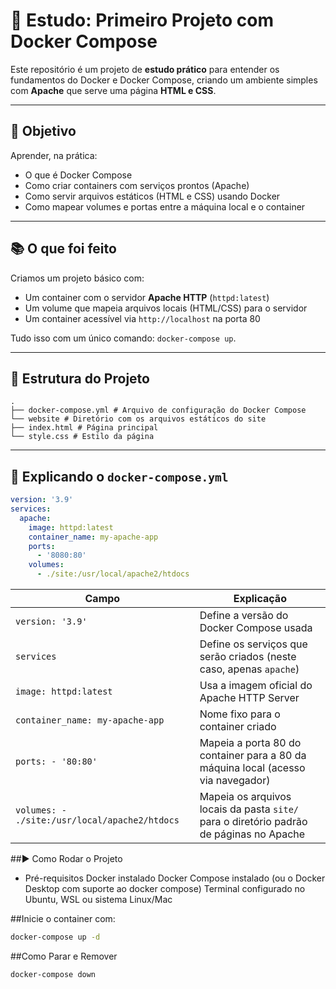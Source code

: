 # 🐳 Estudo: Primeiro Projeto com Docker Compose

Este repositório é um projeto de **estudo prático** para entender os fundamentos do Docker e Docker Compose, criando um ambiente simples com **Apache** que serve uma página **HTML e CSS**.

---

## 📌 Objetivo

Aprender, na prática:

- O que é Docker Compose
- Como criar containers com serviços prontos (Apache)
- Como servir arquivos estáticos (HTML e CSS) usando Docker
- Como mapear volumes e portas entre a máquina local e o container

---

## 📚 O que foi feito

Criamos um projeto básico com:

- Um container com o servidor **Apache HTTP** (`httpd:latest`)
- Um volume que mapeia arquivos locais (HTML/CSS) para o servidor
- Um container acessível via `http://localhost` na porta 80

Tudo isso com um único comando: `docker-compose up`.

---

## 📁 Estrutura do Projeto

```
.
├── docker-compose.yml # Arquivo de configuração do Docker Compose
└── website # Diretório com os arquivos estáticos do site
├── index.html # Página principal
└── style.css # Estilo da página
```
---

## 🔧 Explicando o `docker-compose.yml`

```yaml
version: '3.9'
services:
  apache:
    image: httpd:latest
    container_name: my-apache-app
    ports:
      - '8080:80'
    volumes:
      - ./site:/usr/local/apache2/htdocs
```

| Campo                                         | Explicação                                                                              |
| --------------------------------------------- | --------------------------------------------------------------------------------------- |
| `version: '3.9'`                              | Define a versão do Docker Compose usada                                                 |
| `services`                                    | Define os serviços que serão criados (neste caso, apenas `apache`)                      |
| `image: httpd:latest`                         | Usa a imagem oficial do Apache HTTP Server                                              |
| `container_name: my-apache-app`               | Nome fixo para o container criado                                                       |
| `ports: - '80:80'`                            | Mapeia a porta 80 do container para a 80 da máquina local (acesso via navegador)        |
| `volumes: - ./site:/usr/local/apache2/htdocs` | Mapeia os arquivos locais da pasta `site/` para o diretório padrão de páginas no Apache |


##▶️ Como Rodar o Projeto
- Pré-requisitos
	Docker instalado
	Docker Compose instalado (ou o Docker Desktop com suporte ao docker compose)
	Terminal configurado no Ubuntu, WSL ou sistema Linux/Mac

##Inicie o container com:
```bash
docker-compose up -d
```

##Como Parar e Remover
```bash
docker-compose down
```


